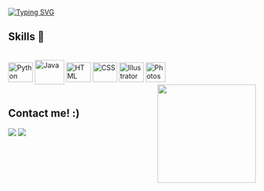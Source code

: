 
[![Typing SVG](https://readme-typing-svg.herokuapp.com?font=Roboto&weight=500&size=23&duration=5001&pause=1000&center=falso&vCenter=falso&repeat=verdadeiro&width=435&lines=Greetings!+Welcome+to+my+Github.;Jefferson+Souza%2C+A.K.A+Nanan.;I'm+a+technology+student;+and+graphic+design+enthusiast.+%E2%9C%8C)](https://git.io/typing-svg)


  
## Skills :rocket:
  
<div style="display: inline_block"><br>
  
  <img align="center" alt="Python" height="40" width="50" src="https://icongr.am/devicon/python-plain.svg?size=128&color=ffffff"/>
  
  <img align="center" alt="Java" height="50" width="60" src="https://icongr.am/devicon/java-plain.svg?size=128&color=ffffff" />

<img align="center" alt="HTML" height="40" width="50" src= "https://icongr.am/devicon/html5-plain.svg?size=128&color=ffffff"/>

 <img align="center" alt="CSS" height="40" width="50" src="https://icongr.am/devicon/css3-plain.svg?size=128&color=ffffff"/>

   <img align="center" alt="Illustrator" height="40" width="50"  src="https://icongr.am/devicon/illustrator-plain.svg?size=128&color=ffffff" />
   
 
   <img align="center" alt="Photoshop" height="40" widht="50" src="https://icongr.am/devicon/photoshop-plain.svg?size=128&color=ffffff" />
 
  
  
  <img align="right" src="https://icongr.am/simple/adobephotoshop.svg?size=128&color=ffffff&colored=false" width="200px">
  
</div>
 
<br>
 
## Contact me! :)
 
<div> 
  <a href = "mailto:Jeffersonfeitosa64@gmail.com"><img src="https://img.shields.io/badge/Gmail-D14836?style=for-the-badge&logo=gmail&logoColor=white" target="_blank"></a>
  <a href="https://www.linkedin.com/in/jefferson-feitosa-5aa974255" target="_blank"><img src="https://img.shields.io/badge/-LinkedIn-%230077B5?style=for-the-badge&logo=linkedin&logoColor=white" target="_blank"></a> 
